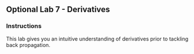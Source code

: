 ## Optional Lab 7 - Derivatives

### Instructions

This lab gives you an intuitive understanding of derivatives prior to tackling back propagation.